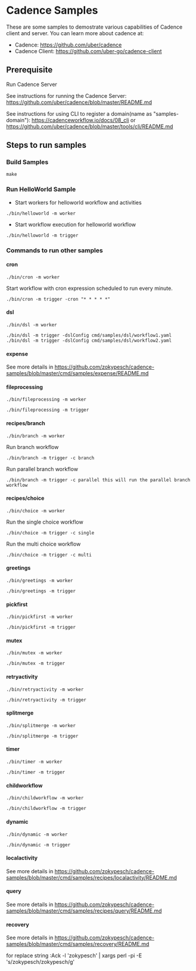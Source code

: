 # Cadence Samples
These are some samples to demostrate various capabilities of Cadence client and server.  You can learn more about cadence at:
* Cadence: https://github.com/uber/cadence
* Cadence Client: https://github.com/uber-go/cadence-client

## Prerequisite
Run Cadence Server

See instructions for running the Cadence Server: https://github.com/uber/cadence/blob/master/README.md

See instructions for using CLI to register a domain(name as "samples-domain"): https://cadenceworkflow.io/docs/08_cli
 or https://github.com/uber/cadence/blob/master/tools/cli/README.md 
 
 
## Steps to run samples
### Build Samples
```
make
```

### Run HelloWorld Sample
* Start workers for helloworld workflow and activities
```
./bin/helloworld -m worker
```
* Start workflow execution for helloworld workflow
```
./bin/helloworld -m trigger
```

### Commands to run other samples

#### cron
```
./bin/cron -m worker
```
Start workflow with cron expression scheduled to run every minute.
```
./bin/cron -m trigger -cron "* * * * *"
```

#### dsl
```
./bin/dsl -m worker
```
```
./bin/dsl -m trigger -dslConfig cmd/samples/dsl/workflow1.yaml
./bin/dsl -m trigger -dslConfig cmd/samples/dsl/workflow2.yaml
```

#### expense
See more details in https://github.com/zokypesch/cadence-samples/blob/master/cmd/samples/expense/README.md

#### fileprocessing
```
./bin/fileprocessing -m worker
```
```
./bin/fileprocessing -m trigger
```

#### recipes/branch
```
./bin/branch -m worker
```
Run branch workflow
```
./bin/branch -m trigger -c branch
```
Run parallel branch workflow
```
./bin/branch -m trigger -c parallel this will run the parallel branch workflow
```

#### recipes/choice
```
./bin/choice -m worker
```
Run the single choice workflow
```
./bin/choice -m trigger -c single
```
Run the multi choice workflow
```
./bin/choice -m trigger -c multi
```

#### greetings
```
./bin/greetings -m worker
```
```
./bin/greetings -m trigger
```

#### pickfirst
```
./bin/pickfirst -m worker
```
```
./bin/pickfirst -m trigger
```

#### mutex
```
./bin/mutex -m worker
```
```
./bin/mutex -m trigger
```

#### retryactivity
```
./bin/retryactivity -m worker
```
```
./bin/retryactivity -m trigger
```

#### splitmerge
```
./bin/splitmerge -m worker
```
```
./bin/splitmerge -m trigger
```

#### timer
```
./bin/timer -m worker
```
```
./bin/timer -m trigger
```

#### childworkflow
```
./bin/childworkflow -m worker
```
```
./bin/childworkflow -m trigger
```

#### dynamic
```
./bin/dynamic -m worker
```
```
./bin/dynamic -m trigger
```

#### localactivity
See more details in https://github.com/zokypesch/cadence-samples/blob/master/cmd/samples/recipes/localactivity/README.md

#### query
See more details in https://github.com/zokypesch/cadence-samples/blob/master/cmd/samples/recipes/query/README.md

#### recovery
See more details in https://github.com/zokypesch/cadence-samples/blob/master/cmd/samples/recovery/README.md

for replace string
:Ack -l 'zokypesch' | xargs perl -pi -E 's/zokypesch/zokypesch/g'



